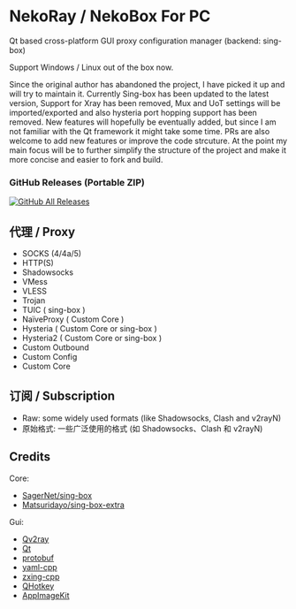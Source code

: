 # NekoRay / NekoBox For PC

Qt based cross-platform GUI proxy configuration manager (backend: sing-box)

Support Windows / Linux out of the box now.

Since the original author has abandoned the project, I have picked it up and will try to maintain it. Currently Sing-box has been updated to the latest version, Support for Xray has been removed, Mux and UoT settings will be imported/exported and also hysteria port hopping support has been removed. New features will hopefully be eventually added, but since I am not familiar with the Qt framework it might take some time. PRs are also welcome to add new features or improve the code strcuture. At the point my main focus will be to further simplify the structure of the project and make it more concise and easier to fork and build.
### GitHub Releases (Portable ZIP)

[![GitHub All Releases](https://img.shields.io/github/downloads/Mahdi-zarei/nekoray/total?label=downloads-total&logo=github&style=flat-square)](https://github.com/Mahdi-zarei/nekoray/releases)

## 代理 / Proxy

- SOCKS (4/4a/5)
- HTTP(S)
- Shadowsocks
- VMess
- VLESS
- Trojan
- TUIC ( sing-box )
- NaïveProxy ( Custom Core )
- Hysteria ( Custom Core or sing-box )
- Hysteria2 ( Custom Core or sing-box )
- Custom Outbound
- Custom Config
- Custom Core

## 订阅 / Subscription

- Raw: some widely used formats (like Shadowsocks, Clash and v2rayN)
- 原始格式: 一些广泛使用的格式 (如 Shadowsocks、Clash 和 v2rayN)

## Credits

Core:

- [SagerNet/sing-box](https://github.com/SagerNet/sing-box)
- [Matsuridayo/sing-box-extra](https://github.com/Mahdi-zarei/sing-box-extra)

Gui:

- [Qv2ray](https://github.com/Qv2ray/Qv2ray)
- [Qt](https://www.qt.io/)
- [protobuf](https://github.com/protocolbuffers/protobuf)
- [yaml-cpp](https://github.com/jbeder/yaml-cpp)
- [zxing-cpp](https://github.com/nu-book/zxing-cpp)
- [QHotkey](https://github.com/Skycoder42/QHotkey)
- [AppImageKit](https://github.com/AppImage/AppImageKit)
